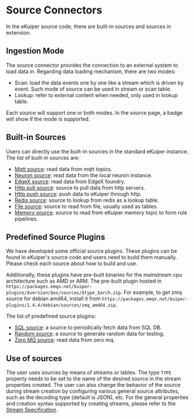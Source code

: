 # Source Connectors

In the eKuiper source code, there are built-in sources and sources in extension.

## Ingestion Mode

The source connector provides the connection to an external system to load data in. Regarding data loading mechanism, there are two modes:

- Scan: load the data events one by one like a stream which is driven by event. Such mode of source can be used in stream or scan table.
- Lookup: refer to external content when needed, only used in lookup table.

Each source will support one or both modes. In the source page, a badge will show if the mode is supported.

## Built-in Sources

Users can directly use the built-in sources in the standard eKuiper instance. The list of built-in sources are:

- [Mqtt source](./builtin/mqtt.md): read data from mqtt topics.
- [Neuron source](./builtin/neuron.md): read data from the local neuron instance.
- [EdgeX source](./builtin/edgex.md): read data from EdgeX foundry.
- [Http pull source](./builtin/http_pull.md): source to pull data from http servers.
- [Http push source](./builtin/http_push.md): push data to eKuiper through http.
- [Redis source](./builtin/redis.md): source to lookup from redis as a lookup table.
- [File source](./builtin/file.md): source to read from file, usually used as tables.
- [Memory source](./builtin/memory.md): source to read from eKuiper memory topic to form rule pipelines.

## Predefined Source Plugins

We have developed some official source plugins. These plugins can be found in eKuiper's source code and users need to build them manually. Please check each source about how to build and use.

Additionally, these plugins have pre-built binaries for the mainstream cpu architecture such as AMD or ARM. The pre-built plugin hosted in `https://packages.emqx.net/kuiper-plugins/$version/$os/sources/$type_$arch.zip`. For example, to get zmq source for debian amd64, install it from `https://packages.emqx.net/kuiper-plugins/1.4.4/debian/sources/zmq_amd64.zip`.

The list of predefined source plugins:

- [SQL source](./plugin/sql.md): a source to periodically fetch data from SQL DB.
- [Random source](./plugin/random.md): a source to generate random data for testing.
- [Zero MQ source](./plugin/zmq.md): read data from zero mq.

## Use of sources

The user uses sources by means of streams or tables. The type `TYPE` property needs to be set to the name of the desired source in the stream properties created. The user can also change the behavior of the source during stream creation by configuring various general source attributes, such as the decoding type (default is JSON), etc. For the general properties and creation syntax supported by creating streams, please refer to the [Stream Specification](../streams/overview.md).
